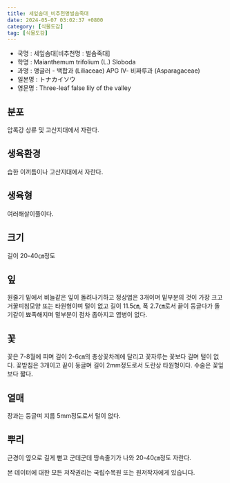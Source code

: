 ```yaml
---
title: 세잎솜대_비추천명벌솜죽대
date: 2024-05-07 03:02:37 +0800
category: [식물도감]
tag: [식물도감]
---
```




- 국명 : 세잎솜대[비추천명 : 벌솜죽대]
- 학명 : Maianthemum trifolium (L.) Sloboda
- 과명 : 앵글러 - 백합과 (Liliaceae) APG Ⅳ- 비짜루과 (Asparagaceae)
- 일본명 : トナカイソウ
- 영문명 : Three-leaf false lily of the valley


## 분포
압록강 상류 및 고산지대에서 자란다.
## 생육환경
습한 이끼틈이나 고산지대에서 자란다.
## 생육형
여러해살이풀이다.
## 크기
길이 20-40㎝정도
## 잎
원줄기 밑에서 비늘같은 잎이 돌려나기하고 정상엽은 3개이며 밑부분의 것이 가장 크고 거꿀피침모양 또는 타원형이며 털이 없고 길이 11.5㎝, 폭 2.7㎝로서 끝이 둥글다가 돌기같이 뾰족해지며 밑부분이 점차 좁아지고 엽병이 없다.
## 꽃
꽃은 7-8월에 피며 길이 2-6㎝의 총상꽃차례에 달리고 꽃자루는 꽃보다 길며 털이 없다. 꽃받침은 3개이고 끝이 둥글며 길이 2mm정도로서 도란상 타원형이다. 수술은 꽃잎보다 짧다.
## 열매
장과는 둥글며 지름 5mm정도로서 털이 없다.
## 뿌리
근경이 옆으로 길게 뻗고 군데군데 땅속줄기가 나와 20-40㎝정도 자란다.






본 데이터에 대한 모든 저작권리는 국립수목원 또는 원저작자에게 있습니다.

